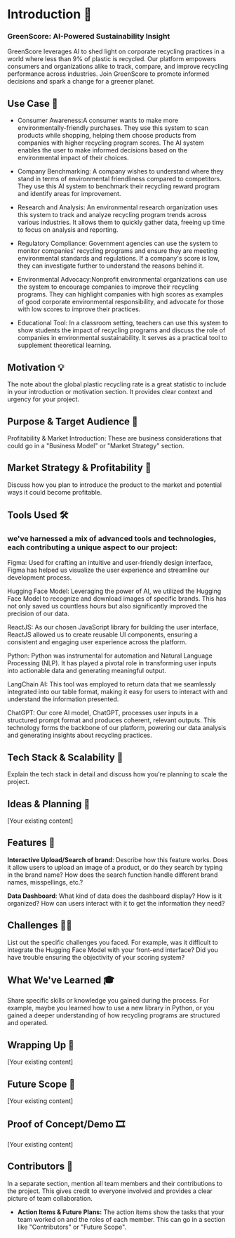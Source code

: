 # **Introduction 🚀**


### GreenScore: AI-Powered Sustainability Insight
GreenScore leverages AI to shed light on corporate recycling practices in a world where less than 9% of plastic is recycled. Our platform empowers consumers and organizations alike to track, compare, and improve recycling performance across industries. Join GreenScore to promote informed decisions and spark a change for a greener planet.

## **Use Case 💬**

-  Consumer Awareness:A consumer wants to make more environmentally-friendly purchases. They use this system to scan products while shopping, helping them choose products from companies with higher recycling program scores. The AI system enables the user to make informed decisions based on the environmental impact of their choices.

- Company Benchmarking: A company wishes to understand where they stand in terms of environmental friendliness compared to competitors. They use this AI system to benchmark their recycling reward program and identify areas for improvement.

- Research and Analysis: An environmental research organization uses this system to track and analyze recycling program trends across various industries. It allows them to quickly gather data, freeing up time to focus on analysis and reporting.

- Regulatory Compliance: Government agencies can use the system to monitor companies' recycling programs and ensure they are meeting environmental standards and regulations. If a company's score is low, they can investigate further to understand the reasons behind it.

- Environmental Advocacy:Nonprofit environmental organizations can use the system to encourage companies to improve their recycling programs. They can highlight companies with high scores as examples of good corporate environmental responsibility, and advocate for those with low scores to improve their practices.

- Educational Tool: In a classroom setting, teachers can use this system to show students the impact of recycling programs and discuss the role of companies in environmental sustainability. It serves as a practical tool to supplement theoretical learning.

## **Motivation 💡**

The note about the global plastic recycling rate is a great statistic to include in your introduction or motivation section. It provides clear context and urgency for your project.

## **Purpose & Target Audience 🎯**

Profitability & Market Introduction: These are business considerations that could go in a "Business Model" or "Market Strategy" section.

## **Market Strategy & Profitability 💼**

Discuss how you plan to introduce the product to the market and potential ways it could become profitable.

## **Tools Used 🛠**

### we've harnessed a mix of advanced tools and technologies, each contributing a unique aspect to our project:

Figma: Used for crafting an intuitive and user-friendly design interface, Figma has helped us visualize the user experience and streamline our development process.

Hugging Face Model: Leveraging the power of AI, we utilized the Hugging Face Model to recognize and download images of specific brands. This has not only saved us countless hours but also significantly improved the precision of our data.

ReactJS: As our chosen JavaScript library for building the user interface, ReactJS allowed us to create reusable UI components, ensuring a consistent and engaging user experience across the platform.

Python: Python was instrumental for automation and Natural Language Processing (NLP). It has played a pivotal role in transforming user inputs into actionable data and generating meaningful output.

LangChain AI: This tool was employed to return data that we seamlessly integrated into our table format, making it easy for users to interact with and understand the information presented.

ChatGPT: Our core AI model, ChatGPT, processes user inputs in a structured prompt format and produces coherent, relevant outputs. This technology forms the backbone of our platform, powering our data analysis and generating insights about recycling practices.

## **Tech Stack & Scalability 🚀**

Explain the tech stack in detail and discuss how you're planning to scale the project.

## **Ideas & Planning 🧠**

[Your existing content]

## **Features 🌟**

**Interactive Upload/Search of brand**: Describe how this feature works. Does it allow users to upload an image of a product, or do they search by typing in the brand name? How does the search function handle different brand names, misspellings, etc.?

**Data Dashboard**: What kind of data does the dashboard display? How is it organized? How can users interact with it to get the information they need?

## **Challenges 🏋️‍♀️**

List out the specific challenges you faced. For example, was it difficult to integrate the Hugging Face Model with your front-end interface? Did you have trouble ensuring the objectivity of your scoring system?

## **What We've Learned 🎓**

Share specific skills or knowledge you gained during the process. For example, maybe you learned how to use a new library in Python, or you gained a deeper understanding of how recycling programs are structured and operated.

## **Wrapping Up 🏁**

[Your existing content]

## **Future Scope 🔭**

[Your existing content]

## **Proof of Concept/Demo 🎞️**

[Your existing content]

## **Contributors 🤝**

In a separate section, mention all team members and their contributions to the project. This gives credit to everyone involved and provides a clear picture of team collaboration.

- **Action Items & Future Plans:** The action items show the tasks that your team worked on and the roles of each member. This can go in a section like "Contributors" or "Future Scope".
